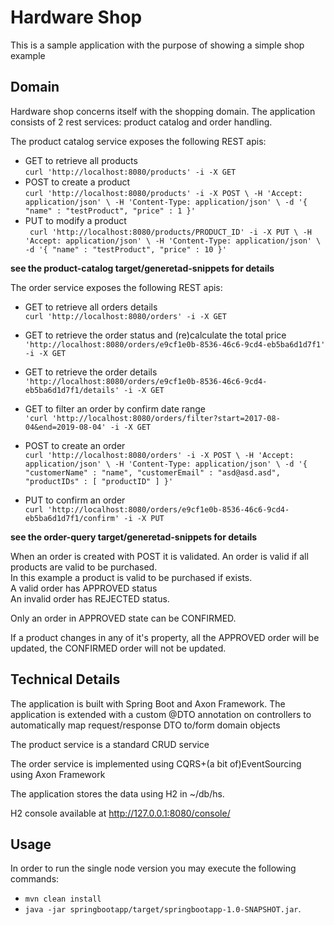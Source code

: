 # Hardware Shop
This is a sample application with the purpose of showing a simple shop example

## Domain
Hardware shop concerns itself with the shopping domain. The application consists of 2 rest services: product catalog and order handling.

The product catalog service exposes the following REST apis:  
* GET to retrieve all products   
`curl 'http://localhost:8080/products' -i -X GET`
* POST to create a product   
`curl 'http://localhost:8080/products' -i -X POST \
                     -H 'Accept: application/json' \
                     -H 'Content-Type: application/json' \
                     -d '{
                   "name" : "testProduct",
                   "price" : 1
                 }'`
* PUT to modify a product   
` curl 'http://localhost:8080/products/PRODUCT_ID' -i -X PUT \
                               -H 'Accept: application/json' \
                               -H 'Content-Type: application/json' \
                               -d '{
                             "name" : "testProduct",
                             "price" : 10
                           }'`

**see the product-catalog target/generetad-snippets for details**  

The order service exposes the following REST apis:
* GET to retrieve all orders details   
`curl 'http://localhost:8080/orders' -i -X GET`  
* GET to retrieve the order status and (re)calculate the total price   
`'http://localhost:8080/orders/e9cf1e0b-8536-46c6-9cd4-eb5ba6d1d7f1' -i -X GET`
* GET to retrieve the order details   
`'http://localhost:8080/orders/e9cf1e0b-8536-46c6-9cd4-eb5ba6d1d7f1/details' -i -X GET`
* GET to filter an order by confirm date range   
`'curl 'http://localhost:8080/orders/filter?start=2017-08-04&end=2019-08-04' -i -X GET`

* POST to create an order  
`curl 'http://localhost:8080/orders' -i -X POST \
                             -H 'Accept: application/json' \
                             -H 'Content-Type: application/json' \
                             -d '{
                           "customerName" : "name",
                           "customerEmail" : "asd@asd.asd",
                           "productIDs" : [ "productID" ]
                         }'`
* PUT to confirm an order   
`curl 'http://localhost:8080/orders/e9cf1e0b-8536-46c6-9cd4-eb5ba6d1d7f1/confirm' -i -X PUT`

**see the order-query target/generetad-snippets for details**

When an order is created with POST it is validated. An order is valid if all products are valid to be purchased.  
In this example a product is valid to be purchased if exists.  
A valid order has APPROVED status  
An invalid order has REJECTED status.

Only an order in APPROVED state can be CONFIRMED.

If a product changes in any of it's property, all the APPROVED order will be updated, the CONFIRMED order will not be updated.


 

## Technical Details
The application is built with Spring Boot and Axon Framework.
The application is extended with a custom @DTO annotation on controllers to automatically map
request/response DTO to/form domain objects

The product service is a standard CRUD service

The order service is implemented using CQRS+(a bit of)EventSourcing using Axon Framework

The application stores the data using H2 in ~/db/hs.

H2 console available at http://127.0.0.1:8080/console/


## Usage
In order to run the single node version you may execute the following commands: 
* `mvn clean install`
* `java -jar springbootapp/target/springbootapp-1.0-SNAPSHOT.jar`.